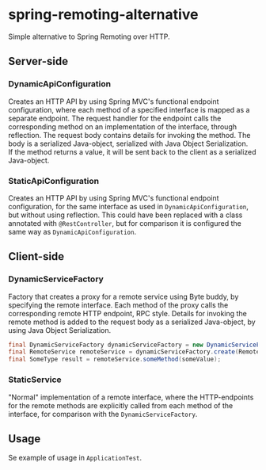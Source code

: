 # spring-remoting-alternative

Simple alternative to Spring Remoting over HTTP.

## Server-side

### DynamicApiConfiguration

Creates an HTTP API by using Spring MVC's functional endpoint configuration, where each method of a specified interface
is mapped as a separate endpoint. The request handler for the endpoint calls the corresponding method on an 
implementation of the interface, through reflection. The request body contains details for invoking the method. The
body is a serialized Java-object, serialized with Java Object Serialization.  
If the method returns a value, it will be sent back to the client as a serialized Java-object.

### StaticApiConfiguration

Creates an HTTP API by using Spring MVC's functional endpoint configuration, for the same interface as used in 
`DynamicApiConfiguration`, but without using reflection. This could have been replaced with a class annotated with 
`@RestController`, but for comparison it is configured the same way as `DynamicApiConfiguration`.

## Client-side

### DynamicServiceFactory

Factory that creates a proxy for a remote service using Byte buddy, by specifying the remote interface. Each method of 
the proxy calls the corresponding remote HTTP endpoint, RPC style. Details for invoking the remote method is added to 
the request body as a serialized Java-object, by using Java Object Serialization.

```java
final DynamicServiceFactory dynamicServiceFactory = new DynamicServiceFactory("https://server-url.no");
final RemoteService remoteService = dynamicServiceFactory.create(RemoteService.class);
final SomeType result = remoteService.someMethod(someValue);
```

### StaticService

"Normal" implementation of a remote interface, where the HTTP-endpoints for the remote methods are explicitly called 
from each method of the interface, for comparison with the `DynamicServiceFactory`.

## Usage

Se example of usage in `ApplicationTest`.